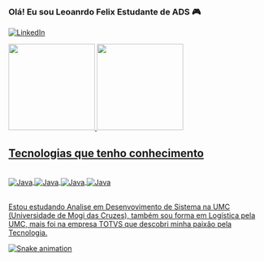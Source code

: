 
### Olá! Eu sou Leoanrdo Felix Estudante de ADS 🎮

[![LinkedIn](https://img.shields.io/badge/LinkedIn-0077B5?style=for-the-badge&logo=linkedin&logoColor=white)](https://www.linkedin.com/in/leonardo-felix-26a243184/)

<div>
    <a href="https://github.com/zCoze">
    <img height="170em" src="https://github-readme-stats.vercel.app/api?username=zCoze&show_icons=true&theme=tokyonight&include_all_commits=true&count_private=true" />
    <img height="170em" src="https://github-readme-stats.vercel.app/api/top-langs/?username=zCoze&layout=compact&langs_count=168theme=tokyonigh" />
</div>

## Tecnologias que tenho conhecimento


<div style="display: inline_block"><br/>
    <img align="center" alt="Java" src="https://img.shields.io/badge/Python-14354C?style=for-the-badge&logo=python&logoColor=white">
    <img align="center" alt="Java" src="https://img.shields.io/badge/MySQL-00000F?style=for-the-badge&logo=mysql&logoColor=white">
       <img align="center" alt="Java" src="https://img.shields.io/badge/JavaScript-323330?style=for-the-badge&logo=javascript&logoColor=F7DF1E">
    <img align="center" alt="Java" src="https://img.shields.io/badge/PHP-777BB4?style=for-the-badge&logo=php&logoColor=white">
</div><br/>

Estou estudando Analise em Desenvovimento de Sistema na UMC (Universidade de Mogi das Cruzes), também sou forma em Logística pela UMC, mais foi na empresa TOTVS que descobri minha paixão pela Tecnologia.

![Snake animation](https://github.com/zCoze/zCoze/blog/output/github-contribution-grid-snake.svg)
